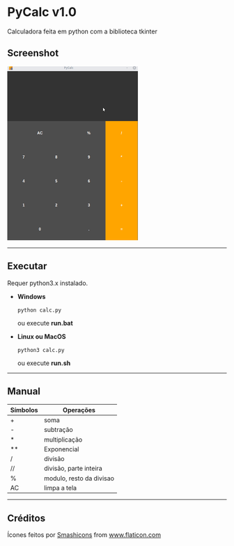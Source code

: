 # PyCalc v1.0
Calculadora feita em python com a biblioteca tkinter
## Screenshot
<img src=.screenshots/pycalc.gif/ height=400 width=300>

----------------------------
## Executar

Requer python3.x instalado.

* **Windows**

  ```
  python calc.py
  ```
    ou execute **run.bat**
* **Linux ou MacOS**

  ```
  python3 calc.py
  ```
    ou execute **run.sh**
----------------------------
## Manual

|Símbolos| Operações|
|--------|----------|
| + | soma  |
| - |subtração|
| * |multiplicação|
| **  |Exponencial|
| / |divisão|
| // |divisão, parte inteira|
|%|modulo, resto da divisao|
|AC|limpa a tela|

----------------------------
## Créditos
<div>Ícones feitos por <a href="https://www.flaticon.com/br/autores/smashicons" title="Smashicons">Smashicons</a> from <a href="https://www.flaticon.com/br/" title="Flaticon">www.flaticon.com</a></div>
